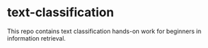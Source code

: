 # text-classification
This repo contains text classification hands-on work for beginners in information retrieval.
